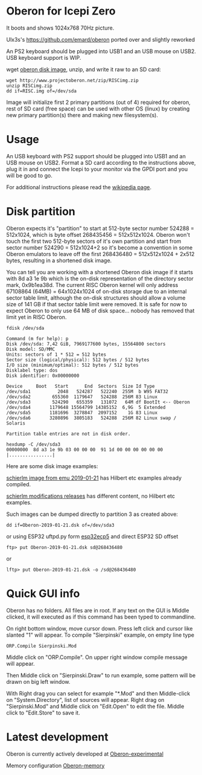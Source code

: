 # Oberon for Icepi Zero

It boots and shows 1024x768 70Hz picture.

Ulx3s's
https://github.com/emard/oberon
ported over and slightly reworked

An PS2 keyboard should be plugged into USB1 and an USB mouse on USB2. USB keyboard support is WIP.

wget [oberon disk image](http://www.projectoberon.net/zip/RISCimg.zip),
unzip, and write it raw to an SD card:

    wget http://www.projectoberon.net/zip/RISCimg.zip
    unzip RISCimg.zip
    dd if=RISC.img of=/dev/sda

Image will initialize first 2 primary partitions (out of 4) required for
oberon, rest of SD card (free space) can be used with
other OS (linux) by creating new primary partition(s)
there and making new filesystem(s).

# Usage

An USB keyboard with PS2 support should be plugged into USB1 and an USB mouse on USB2. Format a SD card according to the instructions above, plug it in and connect the Icepi to your monitor via the GPDI port and you will be good to go.

For additional instructions please read the [wikipedia page](https://en.wikipedia.org/wiki/Oberon_(operating_system)).

# Disk partition

Oberon expects it's "partition" to start at 512-byte sector number 524288 =
512x1024, which is byte offset 268435456 = 512x512x1024. Oberon won't touch the first
two 512-byte sectors of it's own partition and start from sector number
524290 = 512x1024+2 so it's become a convention in some Oberon
emulators to leave off the first 268436480 = 512x512x1024 + 2x512 bytes,
resulting in a shortened disk image.

You can tell you are working with a shortened Oberon disk image
if it starts with 8d a3 1e 9b which is the on-disk representation of the
directory sector mark, 0x9b1ea38d. The current RISC Oberon kernel will only
address 67108864 (64MB) = 64x1024x1024 of on-disk storage due to an internal
sector table limit, although the on-disk structures should allow a volume size
of 141 GB if that sector table limit were removed. It is safe for now to expect Oberon
to only use 64 MB of disk space... nobody has removed that limit yet in RISC
Oberon.


    fdisk /dev/sda

    Command (m for help): p
    Disk /dev/sda: 7,42 GiB, 7969177600 bytes, 15564800 sectors
    Disk model: SD/MMC          
    Units: sectors of 1 * 512 = 512 bytes
    Sector size (logical/physical): 512 bytes / 512 bytes
    I/O size (minimum/optimal): 512 bytes / 512 bytes
    Disklabel type: dos
    Disk identifier: 0x00000000

    Device     Boot   Start      End  Sectors  Size Id Type
    /dev/sda1          2048   524287   522240  255M  b W95 FAT32
    /dev/sda2        655360  1179647   524288  256M 83 Linux
    /dev/sda3        524290   655359   131072   64M df BootIt <-- Oberon
    /dev/sda4       1179648 15564799 14385152  6,9G  5 Extended
    /dev/sda5       1181696  3278847  2097152    1G 83 Linux
    /dev/sda6       3280896  3805183   524288  256M 82 Linux swap / Solaris

    Partition table entries are not in disk order.

    hexdump -C /dev/sda3
    00000000  8d a3 1e 9b 03 00 00 00  91 1d 00 00 00 00 00 00  |................|

Here are some disk image examples:

[schierlm image from emu 2019-01-21](https://github.com/schierlm/oberon-risc-emu-enhanced)
has Hilbert etc examples already compiled.

[schierlm modifications releases](https://github.com/schierlm/Oberon2013Modifications)
has different content, no Hilbert etc examples.

Such images can be dumped directly to partition 3 as created above:

    dd if=Oberon-2019-01-21.dsk of=/dev/sda3

or using ESP32 uftpd.py form [esp32ecp5](https://github.com/emard/esp32ecp5)
and direct ESP32 SD offset

    ftp> put Oberon-2019-01-21.dsk sd@268436480

or

    lftp> put Oberon-2019-01-21.dsk -o /sd@268436480

# Quick GUI info

Oberon has no folders. All files are in root.
If any text on the GUI is Middle clicked, it will
executed as if this command has been typed to commandline.

On right bottom window, move cursor down.
Press left click and cursor like slanted "1" will appear.
To compile "Sierpinski" example, on empty line type

    ORP.Compile Sierpinski.Mod

Middle click on "ORP.Compile". On upper right window
compile message will appear.

Then Middle click on "Sierpinski.Draw" to run example, some
pattern will be drawn on big left window.

With Right drag you can select for example "*.Mod"
and then Middle-click on "System.Directory", list of sources
will appear. Right drag on "Sierpinski.Mod" and Middle click
on "Edit.Open" to edit the file. Middle click to "Edit.Store"
to save it.

# Latest development

Oberon is currently actively developed at
[Oberon-experimental](https://github.com/andreaspirklbauer/Oberon-experimental)

Memory configuration
[Oberon-memory](https://github.com/io-core/technotes/blob/main/technote002.md)
